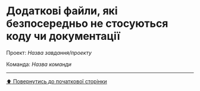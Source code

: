 # Додаткові файли, які безпосередньо не стосуються коду чи документації

Проект: *Назва завдання/проекту*

Команда: *Назва команди*
 
 ---
[:arrow_up: Повернутись до початкової сторінки](/README.md)
